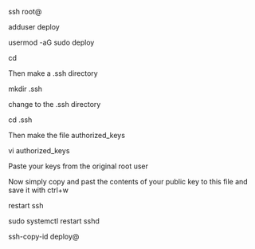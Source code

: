 ssh root@<ubuntu-server-ip-address>

adduser deploy

usermod -aG sudo deploy

cd

Then make a .ssh directory

mkdir .ssh

change to the .ssh directory

cd .ssh

Then make the file authorized_keys

vi authorized_keys

Paste your keys from the original root user

Now simply copy and past the contents of your public key to this file and save it with ctrl+w

restart ssh

sudo systemctl restart sshd

ssh-copy-id deploy@<ubuntu-server-ip-address>
